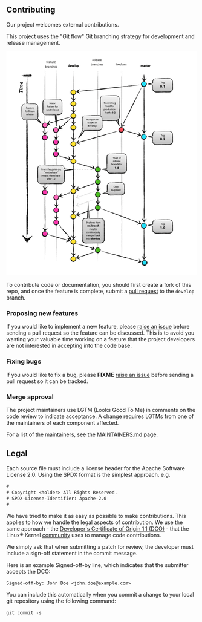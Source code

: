 ## Contributing
Our project welcomes external contributions.

This project uses the "Git flow" Git branching strategy for development and release management.

![Git Flow](docs/images/Gitflow.png)


To contribute code or documentation, you should first create a fork of this repo, and once the feature is complete, 
submit a [pull request](https://github.com/IBM/operator-collection-sdk/pulls) to the `develop` branch.


### Proposing new features

If you would like to implement a new feature, please [raise an issue](https://github.com/IBM/operator-collection-sdk/issues)
before sending a pull request so the feature can be discussed. This is to avoid
you wasting your valuable time working on a feature that the project developers
are not interested in accepting into the code base.



### Fixing bugs

If you would like to fix a bug, please **FIXME** [raise an issue](https://github.com/IBM/operator-collection-sdk/issues) before sending a
pull request so it can be tracked.

### Merge approval

The project maintainers use LGTM (Looks Good To Me) in comments on the code
review to indicate acceptance. A change requires LGTMs from one of the
maintainers of each component affected.

For a list of the maintainers, see the [MAINTAINERS.md](MAINTAINERS.md) page.

## Legal

Each source file must include a license header for the Apache
Software License 2.0. Using the SPDX format is the simplest approach.
e.g.

```
#
# Copyright <holder> All Rights Reserved.
# SPDX-License-Identifier: Apache-2.0
#
```

We have tried to make it as easy as possible to make contributions. This
applies to how we handle the legal aspects of contribution. We use the
same approach - the [Developer's Certificate of Origin 1.1 (DCO)](https://github.com/hyperledger/fabric/blob/master/docs/source/DCO1.1.txt) - that the Linux® Kernel [community](https://elinux.org/Developer_Certificate_Of_Origin)
uses to manage code contributions.

We simply ask that when submitting a patch for review, the developer
must include a sign-off statement in the commit message.

Here is an example Signed-off-by line, which indicates that the
submitter accepts the DCO:

```
Signed-off-by: John Doe <john.doe@example.com>
```

You can include this automatically when you commit a change to your
local git repository using the following command:

```
git commit -s
```
